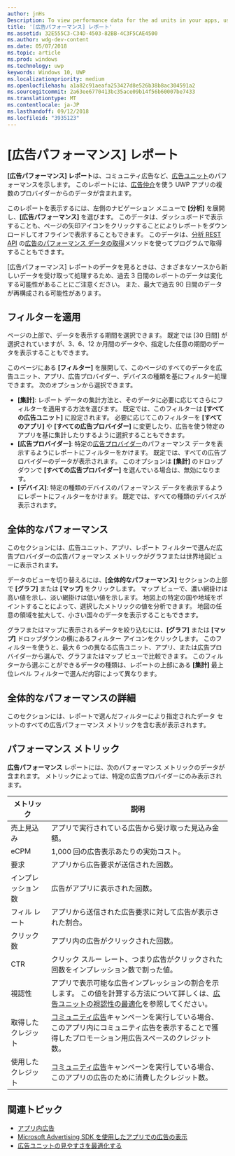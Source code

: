 ```yaml
---
author: jnHs
Description: To view performance data for the ad units in your apps, use the advertising performance report on the Windows Dev Center dashboard.
title: '[広告パフォーマンス] レポート'
ms.assetid: 32E555C3-C34D-4503-82BB-4C3F5CAE4500
ms.author: wdg-dev-content
ms.date: 05/07/2018
ms.topic: article
ms.prod: windows
ms.technology: uwp
keywords: Windows 10, UWP
ms.localizationpriority: medium
ms.openlocfilehash: a1a82c91aeafa253427d8e526b38b8ac304591a2
ms.sourcegitcommit: 2a63ee6770413bc35ace09b14f56b60007be7433
ms.translationtype: MT
ms.contentlocale: ja-JP
ms.lasthandoff: 09/12/2018
ms.locfileid: "3935123"
---
```

# <a name="advertising-performance-report"></a>[広告パフォーマンス] レポート


**[広告パフォーマンス] レポート**は、コミュニティ広告など、[広告ユニット](in-app-ads.md)のパフォーマンスを示します。 このレポートには、[広告仲介](in-app-ads.md#mediation)を使う UWP アプリの複数のプロバイダーからのデータが含まれます。

このレポートを表示するには、左側のナビゲーション メニューで **[分析]** を展開し、**[広告パフォーマンス]** を選びます。 このデータは、ダッシュボードで表示することも、ページの矢印アイコンをクリックすることによりレポートをダウンロードしてオフラインで表示することもできます。 このデータは、[分析 REST API](../monetize/access-analytics-data-using-windows-store-services.md) の[広告のパフォーマンス データの取得](../monetize/get-ad-performance-data.md)メソッドを使ってプログラムで取得することもできます。

[広告パフォーマンス] レポートのデータを見るときは、さまざまなソースから新しいデータを受け取って処理するため、過去 3 日間のレポートのデータは変化する可能性があることにご注意ください。 また、最大で過去 90 日間のデータが再構成される可能性があります。

## <a name="apply-filters"></a>フィルターを適用

ページの上部で、データを表示する期間を選択できます。 既定では [30 日間] が選択されていますが、3、6、12 か月間のデータや、指定した任意の期間のデータを表示することもできます。

このページにある **[フィルター]** を展開して、このページのすべてのデータを広告ユニット、アプリ、広告プロバイダー、デバイスの種類を基にフィルター処理できます。 次のオプションから選択できます。

* **[集計]**: レポート データの集計方法と、そのデータに必要に応じてさらにフィルターを適用する方法を選びます。 既定では、このフィルターは **[すべての広告ユニット]** に設定されます。 必要に応じてこのフィルターを **[すべてのアプリ]** や **[すべての広告プロバイダー]** に変更したり、広告を使う特定のアプリを基に集計したりするように選択することもできます。
* **[広告プロバイダー]**: 特定の[広告プロバイダー](in-app-ads.md#paid-networks)のパフォーマンス データを表示するようにレポートにフィルターをかけます。 既定では、すべての広告プロバイダーのデータが表示されます。 このオプションは **[集計]** のドロップダウンで **[すべての広告プロバイダー]** を選んでいる場合は、無効になります。
* **[デバイス]**: 特定の種類のデバイスのパフォーマンス データを表示するようにレポートにフィルターをかけます。 既定では、すべての種類のデバイスが表示されます。

## <a name="overall-performance"></a>全体的なパフォーマンス

このセクションには、広告ユニット、アプリ、レポート フィルターで選んだ広告プロバイダーの広告パフォーマンス メトリックがグラフまたは世界地図ビューに表示されます。

データのビューを切り替えるには、**[全体的なパフォーマンス]** セクションの上部で **[グラフ]** または **[マップ]** をクリックします。 マップ ビューで、濃い網掛けは高い値を示し、淡い網掛けは低い値を示します。 地図上の特定の国や地域をポイントすることによって、選択したメトリックの値を分析できます。 地図の任意の領域を拡大して、小さい国々のデータを表示することもできます。

グラフまたはマップに表示されるデータを絞り込むには、**[グラフ]** または **[マップ]** ドロップダウンの横にあるフィルター アイコンをクリックします。 このフィルターを使うと、最大 6 つの異なる広告ユニット、アプリ、または広告プロバイダーから選んで、グラフまたはマップ ビューで比較できます。 このフィルターから選ぶことができるデータの種類は、レポートの上部にある **[集計]** 最上位レベル フィルターで選んだ内容によって異なります。


## <a name="overall-performance-breakdown"></a>全体的なパフォーマンスの詳細

このセクションには、レポートで選んだフィルターにより指定されたデータ セットのすべての広告パフォーマンス メトリックを含む表が表示されます。

## <a name="performance-metrics"></a>パフォーマンス メトリック

**広告パフォーマンス** レポートには、次のパフォーマンス メトリックのデータが含まれます。 メトリックによっては、特定の広告プロバイダーにのみ表示されます。

|  メトリック  |  説明  |
|----------|---------------|
| 売上見込み  |  アプリで実行されている広告から受け取った見込み金額。 |
| eCPM  |  1,000 回の広告表示あたりの実効コスト。 |
| 要求  | アプリから広告要求が送信された回数。  |
| インプレッション数  | 広告がアプリに表示された回数。  |
| フィル レート  | アプリから送信された広告要求に対して広告が表示された割合。  |
| クリック数  |  アプリ内の広告がクリックされた回数。 |
| CTR  |  クリック スルー レート、つまり広告がクリックされた回数をインプレッション数で割った値。 |
| 視認性 | アプリで表示可能な広告インプレッションの割合を示します。 この値を計算する方法について詳しくは、[広告ユニットの視認性の最適化](../monetize/optimize-ad-unit-viewability.md)を参照してください。 |
| 取得したクレジット  | [コミュニティ広告](https://docs.microsoft.com/windows/uwp/publish/about-community-ads)キャンペーンを実行している場合、このアプリ内にコミュニティ広告を表示することで獲得したプロモーション用広告スペースのクレジット数。  |
| 使用したクレジット  | [コミュニティ広告](https://docs.microsoft.com/windows/uwp/publish/about-community-ads)キャンペーンを実行している場合、このアプリの広告のために消費したクレジット数。  |

## <a name="related-topics"></a>関連トピック

* [アプリ内広告](in-app-ads.md)
* [Microsoft Advertising SDK を使用したアプリでの広告の表示](../monetize/display-ads-in-your-app.md)
* [広告ユニットの見やすさを最適化する](../monetize/optimize-ad-unit-viewability.md)


 
